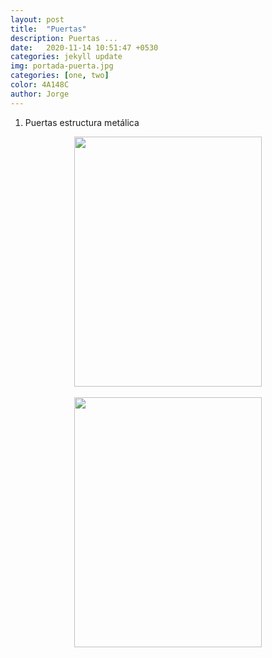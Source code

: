 ```yaml
---
layout: post
title:  "Puertas"
description: Puertas ...
date:   2020-11-14 10:51:47 +0530
categories: jekyll update
img: portada-puerta.jpg
categories: [one, two]
color: 4A148C
author: Jorge
---
```

1. Puertas estructura metálica

<center>
<img src="https://raw.githubusercontent.com/Jorge-onofa/karna/gh-pages/images/puerta2.jpg" width="300" height="400" />
</center>
<br>
<center>
<img src="https://raw.githubusercontent.com/Jorge-onofa/karna/gh-pages/images/puerta3.jpg" width="300" height="400" />
</center>


